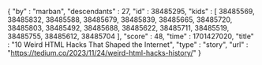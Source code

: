 {
  "by" : "marban",
  "descendants" : 27,
  "id" : 38485295,
  "kids" : [ 38485569, 38485832, 38485588, 38485679, 38485839, 38485665, 38485720, 38485803, 38485492, 38485688, 38485622, 38485711, 38485519, 38485755, 38485612, 38485704 ],
  "score" : 48,
  "time" : 1701427020,
  "title" : "10 Weird HTML Hacks That Shaped the Internet",
  "type" : "story",
  "url" : "https://tedium.co/2023/11/24/weird-html-hacks-history/"
}
